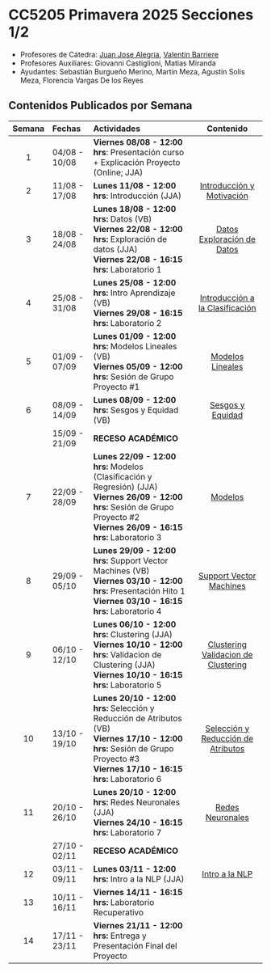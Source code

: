 # CC5205 Primavera 2025 Secciones 1/2

- Profesores de Cátedra: [Juan Jose Alegria](https://dcc.uchile.cl/pregrado/academico/juan-alegria), [Valentin Barriere](https://dcc.uchile.cl/pregrado/academico/valentin-barriere)
- Profesores Auxiliares: Giovanni Castiglioni, Matias Miranda
- Ayudantes: Sebastián Burgueño Merino, Martín Meza, Agustin Solis Meza, Florencia Vargas De los Reyes

## Contenidos Publicados por Semana

| Semana | Fechas        | Actividades                                                                                                                                                                                |                                                                 Contenido                                                                  |
| :----: | :------------ | :----------------------------------------------------------------------------------------------------------------------------------------------------------------------------------------- | :----------------------------------------------------------------------------------------------------------------------------------------: |
|   1    | 04/08 - 10/08 | **Viernes 08/08 - 12:00 hrs**: Presentación curso + Explicación Proyecto (Online; JJA)                                                                                                     |                                                                                                                                            |
|   2    | 11/08 - 17/08 | **Lunes 11/08 - 12:00 hrs**: Introducción (JJA) <br/>                                                                                                                                      |              [Introducción y Motivación](https://drive.google.com/file/d/1U_IMPZU535o6L5Wn5gKeieKPF_5XZNVt/view?usp=sharing)               |
|   3    | 18/08 - 24/08 | **Lunes 18/08 - 12:00 hrs:** Datos (VB) <br/> **Viernes 22/08 - 12:00 hrs:** Exploración de datos (JJA) <br/> **Viernes 22/08 - 16:15 hrs:** Laboratorio 1                                 | [Datos](https://valbarriere.github.io/minerias/2_datos/) </br> [Exploración de Datos](https://docs.google.com/presentation/d/15Tiz9hvavn5n0T3rtWowvXrD30N0JA_H/edit?usp=sharing&ouid=105253079568453970239&rtpof=true&sd=true) |
|   4    | 25/08 - 31/08 | **Lunes 25/08 - 12:00 hrs:** Intro Aprendizaje (VB) <br/> **Viernes 29/08 - 16:15 hrs:** Laboratorio 2                    |                           [Introducción a la Clasificación](https://valbarriere.github.io/minerias/4_intro_sl/)                            |
|   5    | 01/09 - 07/09 | **Lunes 01/09 - 12:00 hrs:** Modelos Lineales (VB) <br/> **Viernes 05/09 - 12:00 hrs:** Sesión de Grupo Proyecto #1                                                                       |                                 [Modelos Lineales](https://valbarriere.github.io/minerias/6_modelos_lin/)                                  |
|   6    | 08/09 - 14/09 | **Lunes 08/09 - 12:00 hrs:** Sesgos y Equidad (VB)                                                                                                                                         |                                    [Sesgos y Equidad](https://valbarriere.github.io/minerias/5_biases/)                                    |
|        | 15/09 - 21/09 | **RECESO ACADÉMICO**                                                                                                                                                                       |                                                                                                                                            |
|   7    | 22/09 - 28/09 | **Lunes 22/09 - 12:00 hrs:** Modelos (Clasificación y Regresión) (JJA) <br/> **Viernes 26/09 - 12:00 hrs:** Sesión de Grupo Proyecto #2 <br/> **Viernes 26/09 - 16:15 hrs:** Laboratorio 3 |                                    [Modelos](https://docs.google.com/presentation/d/1ZwXjLIITUdRulUTwKrQRyMhX9VLwpkdG/edit?slide=id.p1#slide=id.p1)                                     |
|   8    | 29/09 - 05/10 | **Lunes 29/09 - 12:00 hrs:** Support Vector Machines (VB) <br/> **Viernes 03/10 - 12:00 hrs:** Presentación Hito 1 <br/> **Viernes 03/10 - 16:15 hrs:** Laboratorio 4                      |                                  [Support Vector Machines](https://valbarriere.github.io/minerias/8_svm/)                                  |
|   9    | 06/10 - 12/10 | **Lunes 06/10 - 12:00 hrs:** Clustering (JJA) <br/> **Viernes 10/10 - 12:00 hrs:** Validacion de Clustering (JJA) <br/> **Viernes 10/10 - 16:15 hrs:** Laboratorio 5                       |                 [Clustering](https://valbarriere.github.io/minerias/9_clustering/) <br/> [Validacion de Clustering](TOADD)                 |
|   10   | 13/10 - 19/10 | **Lunes 20/10 - 12:00 hrs:** Selección y Reducción de Atributos (VB) <br/> **Viernes 17/10 - 12:00 hrs:** Sesión de Grupo Proyecto #3 <br/> **Viernes 17/10 - 16:15 hrs:** Laboratorio 6   |                    [Selección y Reducción de Atributos](https://valbarriere.github.io/minerias/10_reduccion_atributos/)                    |
|   11   | 20/10 - 26/10 | **Lunes 20/10 - 12:00 hrs:** Redes Neuronales (JJA) <br/> **Viernes 24/10 - 16:15 hrs:** Laboratorio 7                                                                                     |                                     [Redes Neuronales](https://valbarriere.github.io/minerias/11_nn/)                                      |
|        | 27/10 - 02/11 | **RECESO ACADÉMICO**                                                                                                                                                                       |                                                                                                                                            |
|   12   | 03/11 - 09/11 | **Lunes 03/11 - 12:00 hrs:** Intro a la NLP (JJA)                                                                                                                                          |                                      [Intro a la NLP](https://valbarriere.github.io/minerias/12_nlp/)                                      |
|   13   | 10/11 - 16/11 | **Viernes 14/11 - 16:15 hrs:** Laboratorio Recuperativo                                                                                                                                    |                                                                                                                                            |
|   14   | 17/11 - 23/11 | **Viernes 21/11 - 12:00 hrs:** Entrega y Presentación Final del Proyecto                                                                                                                   |                                                                                                                                            |
